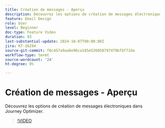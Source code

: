 ```yaml
---
title: Création de messages - Aperçu
description: Découvrez les options de création de messages électroniques dans Journey Optimizer.
feature: Email Design
role: User
level: Beginner
doc-type: Feature Video
duration: 93
last-substantial-update: 2024-10-07T00:00:00Z
jira: KT-16294
source-git-commit: f0c457a9aa6e96ca185e526058797479bfbf72da
workflow-type: tm+mt
source-wordcount: '24'
ht-degree: 0%

---
```



# Création de messages - Aperçu

Découvrez les options de création de messages électroniques dans Journey Optimizer.

>[!VIDEO](https://video.tv.adobe.com/v/3432685/?learn=on)

